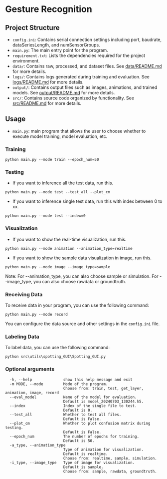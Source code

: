 # Gesture Recognition

## Project Structure

- `config.ini`: Contains serial connection settings including port, baudrate, dataSeriesLength, and numSensorGroups.
- `main.py`: The main entry point for the program.
- `requirement.txt`: Lists the dependencies required for the project environment.
- `data/`: Contains raw, processed, and dataset files. See [data/README.md](data/README.md) for more details.
- `logs/`: Contains logs generated during training and evaluation. See [logs/README.md](logs/README.md) for more details.
- `output/`: Contains output files such as images, animations, and trained models. See [output/README.md](output/README.md) for more details.
- `src/`: Contains source code organized by functionality. See [src/README.md](src/README.md) for more details.

## Usage

- `main.py`: main program that allows the user to choose whether to execute model training, model evaluation, etc.

### Training

```commandline
python main.py --mode train --epoch_num=50
```

### Testing

- If you want to inference all the test data, run this.

```commandline
python main.py --mode test --test_all --plot_cm
```

- If you want to inference single test data, run this with index between 0 to xx.

```commandline
python main.py --mode test --index=0
```

### Visualization

- If you want to show the real-time visualization, run this.

```commandline
python main.py --mode animation --animation_type=realtime
```

- If you want to show the sample data visualization in image, run this.

```commandline
python main.py --mode image --image_type=sample
```

Note: For --animation_type, you can also choose sample or simulation. For --image_type, you can also choose rawdata or groundtruth.

### Receiving Data

To receive data in your program, you can use the following command:

```commandline
python main.py --mode record
```

You can configure the data source and other settings in the `config.ini` file.

### Labeling Data

To label data, you can use the following command:

```commandline
python src\utils\spotting_GUI\Spotting_GUI.py
```

### Optional arguments

```commandline=0
  -h, --help              show this help message and exit
  -m MODE, --mode         Mode of the program. 
                          Choose from: train, test, get_layer, animation, image, record
  --eval_model            Name of the model for evaluation. 
                          Default is model_20240703_130244.h5.
  --index                 Index of the single file to test. 
                          Default is 0.
  --test_all              Whether to test all files. 
                          Default is False.
  --plot_cm               Whether to plot confusion matrix during testing. 
                          Default is False.
  --epoch_num             The number of epochs for training. 
                          Default is 50.
  -a_type, --animation_type
                          Type of animation for visualization. 
                          Default is realtime. 
                          Choose from: realtime, sample, simulation.
  -i_type, --image_type   Type of image for visualization. 
                          Default is sample. 
                          Choose from: sample, rawdata, groundtruth.

```
